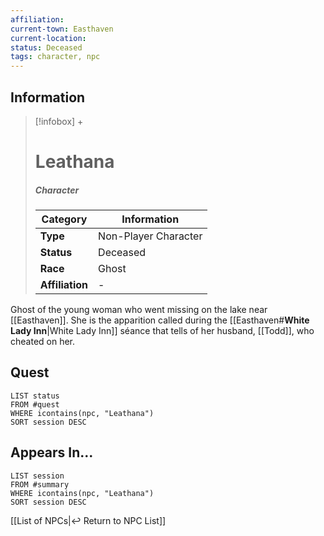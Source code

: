 ```yaml
---
affiliation:
current-town: Easthaven
current-location: 
status: Deceased
tags: character, npc
---
```


## Information
> [!infobox] +
> # Leathana
> ##### Character
> | Category | Information |
> | ---- | ---- |
> | **Type** | Non-Player Character |
> | **Status** | Deceased |
> | **Race** | Ghost |
> | **Affiliation** | - |

Ghost of the young woman who went missing on the lake near [[Easthaven]]. She is the apparition called during the [[Easthaven#**White Lady Inn**|White Lady Inn]] séance that tells of her husband, [[Todd]], who cheated on her.

## Quest

```dataview
LIST status
FROM #quest 
WHERE icontains(npc, "Leathana")
SORT session DESC
```

## Appears In...
```dataview
LIST session
FROM #summary
WHERE icontains(npc, "Leathana")
SORT session DESC
```

[[List of NPCs|↩️ Return to NPC List]]